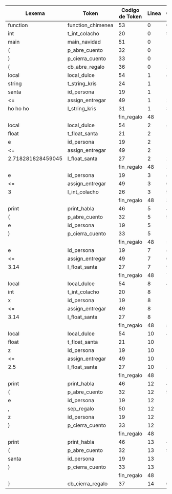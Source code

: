 | Lexema            | Token             | Codigo de Token | Linea | Columna |
| ----------------- | ----------------- | --------------- | ----- | ------- |
| function          | function_chimenea | 53              | 0     | 0       |
| int               | t_int_colacho     | 20              | 0     | 9       |
| main              | main_navidad      | 51              | 0     | 13      |
| (                 | p_abre_cuento     | 32              | 0     | 17      |
| )                 | p_cierra_cuento   | 33              | 0     | 18      |
| {                 | cb_abre_regalo    | 36              | 0     | 20      |
| local             | local_dulce       | 54              | 1     | 4       |
| string            | t_string_kris     | 24              | 1     | 10      |
| santa             | id_persona        | 19              | 1     | 17      |
| <=                | assign_entregar   | 49              | 1     | 23      |
| ho ho ho          | l_string_kris     | 31              | 1     | 35      |
| |                 | fin_regalo        | 48              | 1     | 36      |
| local             | local_dulce       | 54              | 2     | 4       |
| float             | t_float_santa     | 21              | 2     | 10      |
| e                 | id_persona        | 19              | 2     | 16      |
| <=                | assign_entregar   | 49              | 2     | 18      |
| 2.718281828459045 | l_float_santa     | 27              | 2     | 21      |
| |                 | fin_regalo        | 48              | 2     | 54      |
| e                 | id_persona        | 19              | 3     | 4       |
| <=                | assign_entregar   | 49              | 3     | 6       |
| 3                 | l_int_colacho     | 26              | 3     | 9       |
| |                 | fin_regalo        | 48              | 3     | 10      |
| print             | print_habla       | 46              | 5     | 4       |
| (                 | p_abre_cuento     | 32              | 5     | 9       |
| e                 | id_persona        | 19              | 5     | 10      |
| )                 | p_cierra_cuento   | 33              | 5     | 11      |
| |                 | fin_regalo        | 48              | 5     | 12      |
| e                 | id_persona        | 19              | 7     | 4       |
| <=                | assign_entregar   | 49              | 7     | 6       |
| 3.14              | l_float_santa     | 27              | 7     | 9       |
| |                 | fin_regalo        | 48              | 7     | 13      |
| local             | local_dulce       | 54              | 8     | 4       |
| int               | t_int_colacho     | 20              | 8     | 10      |
| x                 | id_persona        | 19              | 8     | 14      |
| <=                | assign_entregar   | 49              | 8     | 16      |
| 3.14              | l_float_santa     | 27              | 8     | 19      |
| |                 | fin_regalo        | 48              | 8     | 23      |
| local             | local_dulce       | 54              | 10    | 4       |
| float             | t_float_santa     | 21              | 10    | 10      |
| z                 | id_persona        | 19              | 10    | 16      |
| <=                | assign_entregar   | 49              | 10    | 18      |
| 2.5               | l_float_santa     | 27              | 10    | 21      |
| |                 | fin_regalo        | 48              | 10    | 24      |
| print             | print_habla       | 46              | 12    | 4       |
| (                 | p_abre_cuento     | 32              | 12    | 9       |
| e                 | id_persona        | 19              | 12    | 10      |
| ,                 | sep_regalo        | 50              | 12    | 11      |
| z                 | id_persona        | 19              | 12    | 12      |
| )                 | p_cierra_cuento   | 33              | 12    | 13      |
| |                 | fin_regalo        | 48              | 12    | 14      |
| print             | print_habla       | 46              | 13    | 4       |
| (                 | p_abre_cuento     | 32              | 13    | 9       |
| santa             | id_persona        | 19              | 13    | 10      |
| )                 | p_cierra_cuento   | 33              | 13    | 15      |
| |                 | fin_regalo        | 48              | 13    | 16      |
| }                 | cb_cierra_regalo  | 37              | 14    | 0       |
